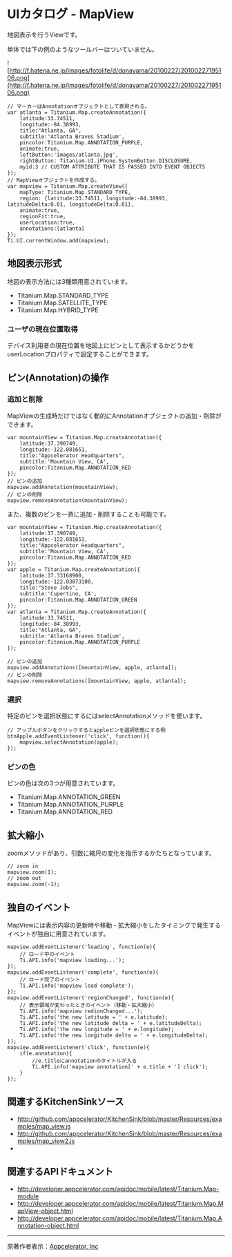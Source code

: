 # UIカタログ - MapView #
地図表示を行うViewです。

単体では下の例のようなツールバーはついていません。

![http://f.hatena.ne.jp/images/fotolife/d/donayama/20100227/20100227195106.png](http://f.hatena.ne.jp/images/fotolife/d/donayama/20100227/20100227195106.png)

```
// マーカーはAnnotationオブジェクトとして表現される。
var atlanta = Titanium.Map.createAnnotation({
	latitude:33.74511,
	longitude:-84.38993,
	title:"Atlanta, GA",
	subtitle:'Atlanta Braves Stadium',
	pincolor:Titanium.Map.ANNOTATION_PURPLE,
	animate:true,
	leftButton:'images/atlanta.jpg',
	rightButton: Titanium.UI.iPhone.SystemButton.DISCLOSURE,
	myid:3 // CUSTOM ATTRIBUTE THAT IS PASSED INTO EVENT OBJECTS	
});
// MapViewオブジェクトを作成する。
var mapview = Titanium.Map.createView({
	mapType: Titanium.Map.STANDARD_TYPE,
	region: {latitude:33.74511, longitude:-84.38993, latitudeDelta:0.01, longitudeDelta:0.01},
	animate:true,
	regionFit:true,
	userLocation:true,
	annotations:[atlanta]
});
Ti.UI.currentWindow.add(mapview);
```

## 地図表示形式 ##
地図の表示方法には3種類用意されています。

  * Titanium.Map.STANDARD\_TYPE
  * Titanium.Map.SATELLITE\_TYPE
  * Titanium.Map.HYBRID\_TYPE

### ユーザの現在位置取得 ###
デバイス利用者の現在位置を地図上にピンとして表示するかどうかをuserLocationプロパティで設定することができます。

## ピン(Annotation)の操作 ##

### 追加と削除 ###
MapViewの生成時だけではなく動的にAnnotationオブジェクトの追加・削除ができます。
```
var mountainView = Titanium.Map.createAnnotation({
	latitude:37.390749,
	longitude:-122.081651,
	title:"Appcelerator Headquarters",
	subtitle:'Mountain View, CA',
	pincolor:Titanium.Map.ANNOTATION_RED
});
// ピンの追加
mapview.addAnnotation(mountainView);
// ピンの削除
mapview.removeAnnotation(mountainView);
```

また、複数のピンを一斉に追加・削除することも可能です。

```
var mountainView = Titanium.Map.createAnnotation({
	latitude:37.390749,
	longitude:-122.081651,
	title:"Appcelerator Headquarters",
	subtitle:'Mountain View, CA',
	pincolor:Titanium.Map.ANNOTATION_RED
});
var apple = Titanium.Map.createAnnotation({
	latitude:37.33168900,
	longitude:-122.03073100,
	title:"Steve Jobs",
	subtitle:'Cupertino, CA',
	pincolor:Titanium.Map.ANNOTATION_GREEN
});
var atlanta = Titanium.Map.createAnnotation({
	latitude:33.74511,
	longitude:-84.38993,
	title:"Atlanta, GA",
	subtitle:'Atlanta Braves Stadium',
	pincolor:Titanium.Map.ANNOTATION_PURPLE
});

// ピンの追加
mapview.addAnnotations([mountainView, apple, atlanta]);
// ピンの削除
mapview.removeAnnotations([mountainView, apple, atlanta]);
```

### 選択 ###
特定のピンを選択状態にするにはselectAnnotationメソッドを使います。
```
// アップルボタンをクリックするとappleピンを選択状態にする例
btnApple.addEventListener('click', function(){
    mapview.selectAnnotation(apple);
});
```

### ピンの色 ###

ピンの色は次の3つが用意されています。

  * Titanium.Map.ANNOTATION\_GREEN
  * Titanium.Map.ANNOTATION\_PURPLE
  * Titanium.Map.ANNOTATION\_RED

## 拡大縮小 ##
zoomメソッドがあり、引数に縮尺の変化を指示するかたちとなっています。
```
// zoom in
mapview.zoom(1);
// zoom out
mapview.zoom(-1);
```

## 独自のイベント ##
MapViewには表示内容の更新時や移動・拡大縮小をしたタイミングで発生するイベントが独自に用意されています。

```
mapview.addEventListener('loading', function(e){
    // ロード中のイベント
    Ti.API.info('mapview loading...');    
});
mapview.addEventListener('complete', function(e){
    // ロード完了のイベント
    Ti.API.info('mapview load complete');    
});
mapview.addEventListener('regionChanged', function(e){
    // 表示領域が変わったときのイベント（移動・拡大縮小）
    Ti.API.info('mapview redionChanged...');
    Ti.API.info('the new latitude = ' + e.latitude);
    Ti.API.info('the new latitude delta = ' + e.latitudeDelta);    
    Ti.API.info('the new longitude = ' + e.longitude);
    Ti.API.info('the new longitude delta = ' + e.longitudeDelta);
});
mapview.addEventListener('click', function(e){
    if(e.annotation){
        //e.titleにannotationのタイトルが入る
        Ti.API.info('mapview annotation[' + e.title + '] click');
    }
});
```


## 関連するKitchenSinkソース ##
  * http://github.com/appcelerator/KitchenSink/blob/master/Resources/examples/map_view.js
  * http://github.com/appcelerator/KitchenSink/blob/master/Resources/examples/map_view2.js
  * 

## 関連するAPIドキュメント ##
  * http://developer.appcelerator.com/apidoc/mobile/latest/Titanium.Map-module
  * http://developer.appcelerator.com/apidoc/mobile/latest/Titanium.Map.MapView-object.html
  * http://developer.appcelerator.com/apidoc/mobile/latest/Titanium.Map.Annotation-object.html


---

原著作者表示：[Appcelerator, Inc](http://www.appcelerator.com/)